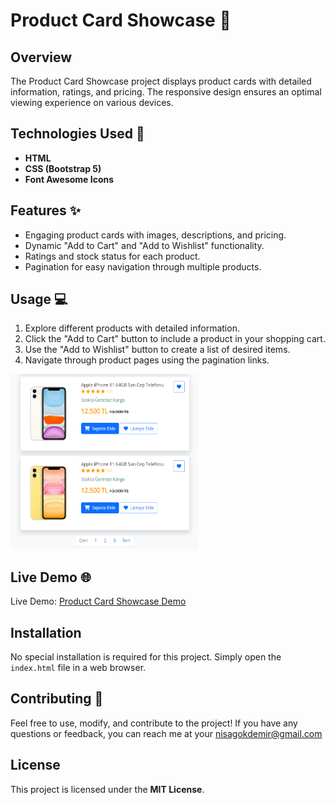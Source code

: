 # Product Card Showcase 📱

## Overview
The Product Card Showcase project displays product cards with detailed information, ratings, and pricing. The responsive design ensures an optimal viewing experience on various devices.

## Technologies Used 🚀
- **HTML**
- **CSS (Bootstrap 5)**
- **Font Awesome Icons**

## Features ✨
- Engaging product cards with images, descriptions, and pricing.
- Dynamic "Add to Cart" and "Add to Wishlist" functionality.
- Ratings and stock status for each product.
- Pagination for easy navigation through multiple products.

## Usage 💻
1. Explore different products with detailed information.
2. Click the "Add to Cart" button to include a product in your shopping cart.
3. Use the "Add to Wishlist" button to create a list of desired items.
4. Navigate through product pages using the pagination links.

<img src="productcard.png" alt="" width="300" height="280">

## Live Demo 🌐
Live Demo: [Product Card Showcase Demo](https://product-cards-six.vercel.app/)

## Installation
No special installation is required for this project. Simply open the `index.html` file in a web browser.

## Contributing 🤝
Feel free to use, modify, and contribute to the project! If you have any questions or feedback, you can reach me at your nisagokdemir@gmail.com

## License
This project is licensed under the **MIT License**.

